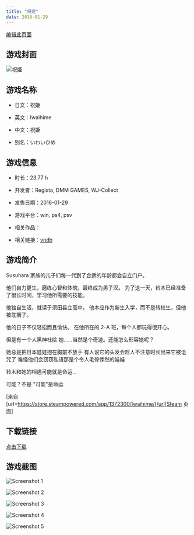 ```yaml
---
title: "祝姫"
date: 2016-01-29
---
```

[编辑此页面](https://github.com/ACG-3/ADV3-source/blob/main/source/_posts/%E7%A5%9D%E5%A7%AB.md)

## 游戏封面

![祝姫](https%3A//pan.timero.xyz/onedrive/img_lib_001/%E7%A5%9D%E5%A7%AB_cover.avif)


## 游戏名称

- 日文：祝姫
- 英文：Iwaihime
- 中文：祝姫

- 别名：いわいひめ


## 游戏信息

- 时长：23.77 h
- 开发者：Regista, DMM GAMES, WJ-Collect
- 发售日期：2016-01-29
- 游戏平台：win, ps4, psv
- 相关作品：

- 相关链接：[vndb](https://vndb.org/v17863)


## 游戏简介

Susuhara 家族的儿子们每一代到了合适的年龄都会自立门户。

他们自力更生，磨练心智和体魄，最终成为男子汉。
为了这一天，铃木已经准备了很长时间，学习他所需要的技能。

他独自生活，就读于须田县立高中。
他本应作为新生入学，而不是转校生，但他被耽搁了。

他的日子不仅轻松而且愉快。
在他所在的 2-A 班，每个人都玩得很开心。

但是有一个人黑神杜绘
她......当然是个奇迹。还能怎么形容她呢？

她总是把日本娃娃抱在胸前不放手
有人说它的头发会趁人不注意时长出来它被诅咒了
难怪他们会窃窃私语那是个令人毛骨悚然的娃娃

铃木和她的相遇可能就是命运...

可能？不是 "可能"是命运

[来自 [url=https://store.steampowered.com/app/1372300/Iwaihime/[/url]Steam 页面]


## 下载链接

[点击下载](https://pan.timero.xyz/onedrive/adv_lib_001/%E7%A5%9D%E5%A7%AB)


## 游戏截图


![Screenshot 1](https%3A//pan.timero.xyz/onedrive/img_lib_001/%E7%A5%9D%E5%A7%AB_Screenshot_1.avif)

![Screenshot 2](https%3A//pan.timero.xyz/onedrive/img_lib_001/%E7%A5%9D%E5%A7%AB_Screenshot_2.avif)

![Screenshot 3](https%3A//pan.timero.xyz/onedrive/img_lib_001/%E7%A5%9D%E5%A7%AB_Screenshot_3.avif)

![Screenshot 4](https%3A//pan.timero.xyz/onedrive/img_lib_001/%E7%A5%9D%E5%A7%AB_Screenshot_4.avif)

![Screenshot 5](https%3A//pan.timero.xyz/onedrive/img_lib_001/%E7%A5%9D%E5%A7%AB_Screenshot_5.avif)

